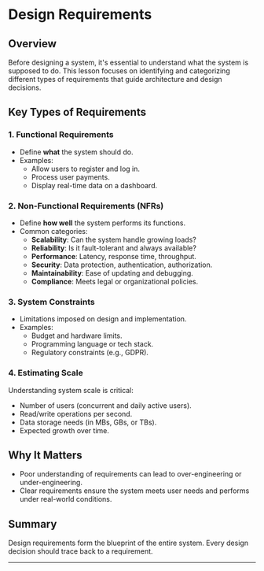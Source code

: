 # Design Requirements

## Overview

Before designing a system, it's essential to understand what the system is supposed to do. This lesson focuses on identifying and categorizing different types of requirements that guide architecture and design decisions.

## Key Types of Requirements

### 1. Functional Requirements

- Define **what** the system should do.
- Examples:
  - Allow users to register and log in.
  - Process user payments.
  - Display real-time data on a dashboard.

### 2. Non-Functional Requirements (NFRs)

- Define **how well** the system performs its functions.
- Common categories:
  - **Scalability**: Can the system handle growing loads?
  - **Reliability**: Is it fault-tolerant and always available?
  - **Performance**: Latency, response time, throughput.
  - **Security**: Data protection, authentication, authorization.
  - **Maintainability**: Ease of updating and debugging.
  - **Compliance**: Meets legal or organizational policies.

### 3. System Constraints

- Limitations imposed on design and implementation.
- Examples:
  - Budget and hardware limits.
  - Programming language or tech stack.
  - Regulatory constraints (e.g., GDPR).

### 4. Estimating Scale

Understanding system scale is critical:

- Number of users (concurrent and daily active users).
- Read/write operations per second.
- Data storage needs (in MBs, GBs, or TBs).
- Expected growth over time.

## Why It Matters

- Poor understanding of requirements can lead to over-engineering or under-engineering.
- Clear requirements ensure the system meets user needs and performs under real-world conditions.

## Summary

Design requirements form the blueprint of the entire system. Every design decision should trace back to a requirement.

---
